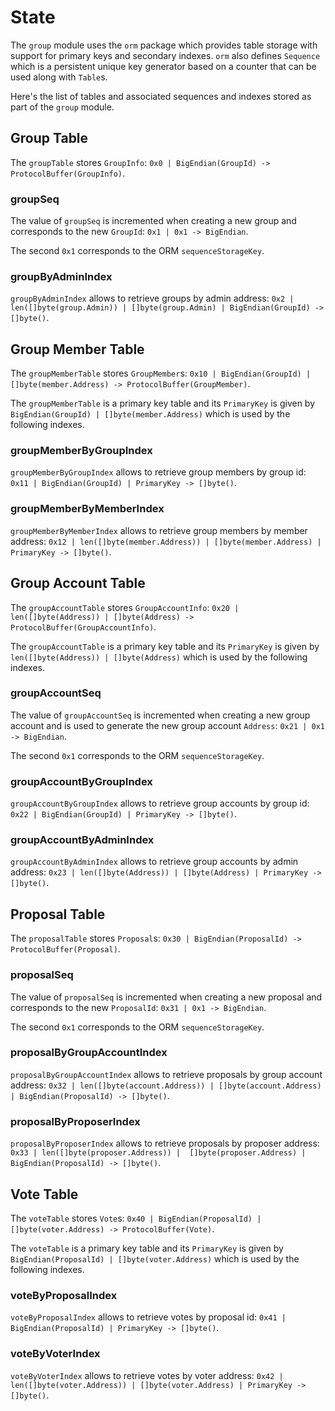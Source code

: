 # State

The `group` module uses the `orm` package which provides table storage with support for
primary keys and secondary indexes. `orm` also defines `Sequence` which is a persistent unique key generator based on a counter that can be used along with `Table`s.

Here's the list of tables and associated sequences and indexes stored as part of the `group` module.

## Group Table

The `groupTable` stores `GroupInfo`: `0x0 | BigEndian(GroupId) -> ProtocolBuffer(GroupInfo)`.

### groupSeq

The value of `groupSeq` is incremented when creating a new group and corresponds to the new `GroupId`: `0x1 | 0x1 -> BigEndian`.

The second `0x1` corresponds to the ORM `sequenceStorageKey`.

### groupByAdminIndex

`groupByAdminIndex` allows to retrieve groups by admin address:
`0x2 | len([]byte(group.Admin)) | []byte(group.Admin) | BigEndian(GroupId) -> []byte()`.

## Group Member Table

The `groupMemberTable` stores `GroupMember`s: `0x10 | BigEndian(GroupId) | []byte(member.Address) -> ProtocolBuffer(GroupMember)`.

The `groupMemberTable` is a primary key table and its `PrimaryKey` is given by
`BigEndian(GroupId) | []byte(member.Address)` which is used by the following indexes.

### groupMemberByGroupIndex

`groupMemberByGroupIndex` allows to retrieve group members by group id:
`0x11 | BigEndian(GroupId) | PrimaryKey -> []byte()`.

### groupMemberByMemberIndex

`groupMemberByMemberIndex` allows to retrieve group members by member address:
`0x12 | len([]byte(member.Address)) | []byte(member.Address) | PrimaryKey -> []byte()`.

## Group Account Table

The `groupAccountTable` stores `GroupAccountInfo`: `0x20 | len([]byte(Address)) | []byte(Address) -> ProtocolBuffer(GroupAccountInfo)`.

The `groupAccountTable` is a primary key table and its `PrimaryKey` is given by
`len([]byte(Address)) | []byte(Address)` which is used by the following indexes.

### groupAccountSeq

The value of `groupAccountSeq` is incremented when creating a new group account and is used to generate the new group account `Address`:
`0x21 | 0x1 -> BigEndian`.

The second `0x1` corresponds to the ORM `sequenceStorageKey`.

### groupAccountByGroupIndex

`groupAccountByGroupIndex` allows to retrieve group accounts by group id:
`0x22 | BigEndian(GroupId) | PrimaryKey -> []byte()`.

### groupAccountByAdminIndex

`groupAccountByAdminIndex` allows to retrieve group accounts by admin address:
`0x23 | len([]byte(Address)) | []byte(Address) | PrimaryKey -> []byte()`.

## Proposal Table

The `proposalTable` stores `Proposal`s: `0x30 | BigEndian(ProposalId) -> ProtocolBuffer(Proposal)`.

### proposalSeq

The value of `proposalSeq` is incremented when creating a new proposal and corresponds to the new `ProposalId`: `0x31 | 0x1 -> BigEndian`.

The second `0x1` corresponds to the ORM `sequenceStorageKey`.

### proposalByGroupAccountIndex

`proposalByGroupAccountIndex` allows to retrieve proposals by group account address:
`0x32 | len([]byte(account.Address)) | []byte(account.Address) | BigEndian(ProposalId) -> []byte()`.

### proposalByProposerIndex

`proposalByProposerIndex` allows to retrieve proposals by proposer address:
`0x33 | len([]byte(proposer.Address)) |  []byte(proposer.Address) | BigEndian(ProposalId) -> []byte()`.

## Vote Table

The `voteTable` stores `Vote`s: `0x40 | BigEndian(ProposalId) | []byte(voter.Address) -> ProtocolBuffer(Vote)`.

The `voteTable` is a primary key table and its `PrimaryKey` is given by
`BigEndian(ProposalId) | []byte(voter.Address)` which is used by the following indexes.

### voteByProposalIndex

`voteByProposalIndex` allows to retrieve votes by proposal id:
`0x41 | BigEndian(ProposalId) | PrimaryKey -> []byte()`.

### voteByVoterIndex

`voteByVoterIndex` allows to retrieve votes by voter address:
`0x42 | len([]byte(voter.Address)) | []byte(voter.Address) | PrimaryKey -> []byte()`.

